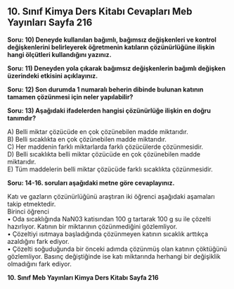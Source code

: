 ## 10. Sınıf Kimya Ders Kitabı Cevapları Meb Yayınları Sayfa 216

**Soru: 10) Deneyde kullanılan bağımlı, bağımsız değişkenleri ve kontrol değişkenlerini belirleyerek öğretmenin katıların çözünürlüğüne ilişkin hangi ölçütleri kullandığını yazınız.**

**Soru: 11) Deneyden yola çıkarak bağımsız değişkenlerin bağımlı değişken üzerindeki etkisini açıklayınız.**

**Soru: 12) Son durumda 1 numaralı beherin dibinde bulunan katının tamamen çözünmesi için neler yapılabilir?**

**Soru: 13) Aşağıdaki ifadelerden hangisi çözünürlüğe ilişkin en doğru tanımdır?**

A) Belli miktar çözücüde en çok çözünebilen madde miktarıdır.  
 B) Belli sıcaklıkta en çok çözünebilen madde miktarıdır.  
 C) Her maddenin farklı miktarlarda farklı çözücülerde çözünmesidir.  
 D) Belli sıcaklıkta belli miktar çözücüde en çok çözünebilen madde miktarıdır.  
 E) Tüm maddelerin belli miktar çözücüde farklı sıcaklıkta çözünmesidir.

**Soru: 14-16. soruları aşağıdaki metne göre cevaplayınız.**

Katı ve gazların çözünürlüğünü araştıran iki öğrenci aşağıdaki aşamaları takip etmektedir.  
 Birinci öğrenci  
 • Oda sıcaklığında NaN03 katisından 100 g tartarak 100 g su ile çözelti hazırlıyor. Katının bir miktarının çözünmediğini gözlemliyor.  
 • Çözeltiyi ısıtmaya başladığında çözünmeyen katının sıcaklık arttıkça azaldığını fark ediyor.  
 • Çözelti soğuduğunda bir önceki adımda çözünmüş olan katının çöktüğünü gözlemliyor. Basınç değiştiğinde ise katı miktarında herhangi bir değişiklik olmadığını fark ediyor.

**10. Sınıf Meb Yayınları Kimya Ders Kitabı Sayfa 216**